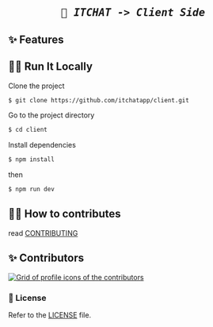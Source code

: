 <h2 align="center">
    <pre><i>🎃 ITCHAT -> Client Side</i></pre>
</h2>

## ✨ Features

<!-- TODO: ADD FEATURES! -->

## 🏃‍♀️ Run It Locally

Clone the project

```bash
$ git clone https://github.com/itchatapp/client.git
```

Go to the project directory

```bash
$ cd client
```

Install dependencies

```bash
$ npm install
```

then

```bash
$ npm run dev
```

## 🐱‍🏍 How to contributes
read [CONTRIBUTING](https://github.com/itchatapp/awesome-itchat/blob/main/contributing.mds)

## ✨ Contributors

<a href="https://github.com/itchatapp/client/graphs/contributors">
  <img alt="Grid of profile icons of the contributors" src="https://contrib.rocks/image?repo=itchatapp/client" />
</a>


### 📝 License
Refer to the [LICENSE](LICENSE) file.
